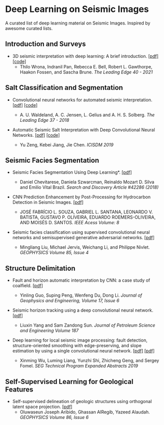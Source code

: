 # Deep Learning on Seismic Images
A curated list of deep learning material on Seismic Images. Inspired by awesome curated lists. 


## Introduction and Surveys

- 3D seismic interpretation with deep learning: A brief introduction. 
  [[pdf]](https://library.seg.org/doi/10.1190/tle40070524.1) 
  [[code]](https://github.com/thilowrona/seismic_deep_learning)
  - Thilo Wrona, Indranil Pan, Rebecca E. Bell, Robert L. Gawthorpe, Haakon Fossen, and Sascha Brune. *The Leading Edge 40 - 2021*

## Salt Classification and Segmentation

- Convolutional neural networks for automated seismic interpretation. 
  [[pdf]](https://library.seg.org/doi/abs/10.1190/tle37070529.1) 
  [[code]](https://github.com/waldeland/CNN-for-ASI)
  - A. U. Waldeland, A. C. Jensen, L. Gelius and A. H. S. Solberg. *The Leading Edge 37 - 2018*

- Automatic Seismic Salt Interpretation with Deep Convolutional Neural Networks.
  [[pdf]](https://arxiv.org/abs/1812.01101) 
  [[code]](https://github.com/mallerao/Seismic_CNN_Saltbody)
  - Yu Zeng, Kebei Jiang, Jie Chen. *ICISDM 2019*

## Seismic Facies Segmentation

- Seismic Facies Segmentation Using Deep Learning*. 
  [[pdf]](https://www.searchanddiscovery.com/pdfz/documents/2018/42286chevitarese/ndx_chevitarese.pdf.html) 
  - Daniel Chevitarese, Daniela Szwarcman, Reinaldo Mozart D. Silva and Emilio Vital Brazil. *Search and Discovery Article #42286 (2018)*

- CNN Prediction Enhancement by Post-Processing for Hydrocarbon Detection in Seismic Images.
  [[pdf]](https://ieeexplore.ieee.org/stamp/stamp.jsp?tp=&arnumber=9131784) 
  - JOSÉ FABRÍCIO L. SOUZA, GABRIEL L. SANTANA, LEONARDO V. BATISTA, GUSTAVO P. OLIVEIRA, EDUARDO ROEMERS-OLIVEIRA, AND MOISÉS D. SANTOS. *IEEE Acess Volume: 8*

- Seismic facies classification using supervised convolutional neural networks and semisupervised generative adversarial networks.
  [[pdf]](https://library.seg.org/doi/10.1190/geo2019-0627.1#:~:text=To%20overcome%20these%20challenges%2C%20we%20have%20developed%20a,situations%20with%20sufficient%20and%20limited%20well%20data%2C%20respectively. )
  - Mingliang Liu, Michael Jervis, Weichang Li, and Philippe Nivlet. *GEOPHYSICS Volume 85, Issue 4*

## Structure Delimitation

- Fault and horizon automatic interpretation by CNN: a case study of coalfield.
  [[pdf]](https://academic.oup.com/jge/article/17/6/1016/6024462)
  - Yinling Guo, Suping Peng, Wenfeng Du, Dong Li. *Journal of Geophysics and Engineering, Volume 17, Issue 6*

- Seismic horizon tracking using a deep convolutional neural network.
  [[pdf]](https://www.sciencedirect.com/science/article/abs/pii/S0920410519311301)
  - Liuxin Yang and Sam Zandong Sun. *Journal of Petroleum Science and Engineering Volume 187*

- Deep learning for local seismic image processing: fault detection, structure-oriented smoothing with edge-preserving, and slope estimation by using a single convolutional neural network.
  [[pdf]](https://www.researchgate.net/publication/335102980_Deep_learning_for_local_seismic_image_processing_Fault_detection_structure-oriented_smoothing_with_edge-preserving_and_slope_estimation_by_using_a_single_convolutional_neural_network)
  [[pdf]](https://library.seg.org/doi/pdf/10.1190/segam2019-3215251.1?download=true)
  - Xinming Wu, Luming Liang, Yunzhi Shi, Zhicheng Geng, and Sergey Fomel. *SEG Technical Program Expanded Abstracts 2019*

## Self-Supervised Learning for Geological Features 

- Self-supervised delineation of geologic structures using orthogonal latent space projection.
  [[pdf]](https://arxiv.org/abs/2108.09605)
  - Oluwaseun Joseph Aribido, Ghassan AlRegib, Yazeed Alaudah. *GEOPHYSICS Volume 86, Issue 6*
